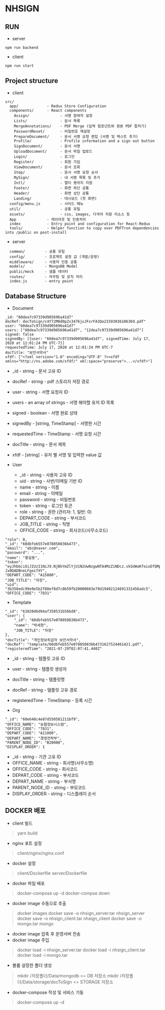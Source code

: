 # NHSIGN

## RUN 
- server
```
npm run backend
```
- client
```
npm run start
```

## Project structure
- client
```
src/
  app/             - Redux Store Configuration
  components/      - React components
    Assign/              - 서명 참여자 설정
    Lists/               - 문서 목록
    MergeAnnotations/    - PDF Merge (입력 컴포넌트와 원본 PDF 합치기)
    PasswordReset/       - 비밀번호 재설정
    PrepareDocument/     - 문서 서명 요청 편집 (서명 및 텍스트 추가)
    Profile/             - Profile information and a sign out button
    SignDocument/        - 문서 서명
    UploadDocument/      - 문서 파일 업로드 
    Login/               - 로그인
    Register/            - 회원 가입
    ViewDocument/        - 문서 조회
    Step/                - 문서 서명 요청 순서
    MySign/              - 내 서명 목록 및 추가 
    Intl/                - 멀티 랭귀지 지원 
    Footer/              - 화면 하단 공통
    Header/              - 화면 상단 공통
    Landing/             - 대시보드 (첫 화면)
  config/menu.js         - 사이드 메뉴 
  util/                  - 공통 유틸 
  assets/                - css, images, 다국어 지원 리소스 등 
  App              - 레이아웃 및 인증처리 
  index            - Entry point and configuration for React-Redux
  tools/           - Helper function to copy over PDFTron dependencies into /public on post-install
```

- server
```
  common/         - 공통 유틸
  config/         - 프로젝트 설정 값 (개발/운영)
  middleware/     - 사용자 인증 공통
  models/         - MongoDB Model
  public/mock     - 샘플 데이터
  routes/         - 라우팅 및 로직 처리
  index.js        - entry point
```

## Database Structure
- Document
```
_id: "60dea7c97339d905696a41d7"
docRef: docToSign/c4Y72M0d0pZx3476jxJFxrFA3Qo21593036106369.pdf"
user: "60dea7c97339d905696a41d7"
users: ["60dea7c97339d905696a41d7", "12dea7c97339d905696a41d7"]
signed: false
signedBy: [{user: "60dea7c97339d905696a41d7", signedTime: July 17, 2020 at 12:01:24 PM UTC-7}]
requestedTime: July 17, 2020 at 12:01:24 PM UTC-7
docTitle: "보안서약서"
xfdf: ["<?xml version="1.0" encoding="UTF-8" ?><xfdf xmlns="http://ns.adobe.com/xfdf/" xml:space="preserve">...</xfdf>"]
 ```
 
  - _id - string - 문서 고유 ID
  - docRef - string - pdf 스토리지 저장 경로 
  - user - string - 서명 요청자 ID
  - users - an array of strings - 서명 해야할 유저 ID 목록
  - signed - boolean - 서명 완료 상태 
  - signedBy - [string, TimeStamp] - 서명한 시간
  - requestedTime - TimeStamp - 서명 요청 시간
  - docTitle - string - 문서 제목
  - xfdf - [string] - 유저 별 서명 및 입력한 value 값

- User
  - _id - string - 사용자 고유 ID
  - uid - string - 사번/이메일 기반 ID
  - name - string - 이름
  - email - string - 이메일
  - password - string - 비밀번호
  - token - string - 로그인 토큰
  - role - string - 권한 (관리자: 1, 일반: 0)
  - DEPART_CODE - string - 부서코드
  - JOB_TITLE - string - 직명
  - OFFICE_CODE - string - 회사코드(사무소코드)
```
"role": 0,
"_id": "60dbfeb557e078050836b473",
"email": "abc@naver.com",
"password": "...",
"name": "홍길동",
"token": "eyJhbGciOiJIUzI1NiJ9.NjBkYmZlYjU1N2UwNzgwNTA4MzZiNDcz.vkSUWaKfoixDfQMpbTCwyrnrS-Jx0DADBneLFgeifXY",
"DEPART_CODE": "A15800",
"JOB_TITLE": "차장",
"uid": "3b358edc99e9e5b2f80ef8d7c8b59fb20000603e79d19402124691331456adc5",
"OFFICE_CODE": "7831"
 ```
 

- Template
```
"_id": "61020d6d94af350531b56bd8",
"user": {
    "_id": "60dbfeb557e078050836b473",
    "name": "박세현",
    "JOB_TITLE": "차장"
},
"docTitle": "개인정보취급자 보안서약서",
"docRef": "template/60dbfeb557e078050836b4731627524461421.pdf",
"registeredTime": "2021-07-29T02:07:41.440Z"
 ```
 
  - _id - string - 템플릿 고유 ID
  - user - string - 템플릿 생성자
  - docTitle - string - 템플릿명
  - docRef - string - 템플릿 고유 경로
  - registeredTime - TimeStamp - 등록 시간

- Org
```
"_id": "60e648c4e87d550581211bf9",
"OFFICE_NAME": "농협정보시스템",
"OFFICE_CODE": "7831",
"DEPART_CODE": "A11000",
"DEPART_NAME": "경영전략부",
"PARENT_NODE_ID": "B20000",
"DISPLAY_ORDER": 1
 ```
 
  - _id - string - 기관 고유 ID
  - OFFICE_NAME - string - 회사명(사무소명)
  - OFFICE_CODE - string - 회사코드
  - DEPART_CODE - string - 부서코드
  - DEPART_NAME - string - 부서명
  - PARENT_NODE_ID - string - 부모코드
  - DISPLAY_ORDER - string - 디스플레이 순서


## DOCKER 배포
- client 빌드
 > yarn build
- nginx 포트 설정
 > client/nginx/nginx.conf
- docker 설정
 > client/Dockerfile
 > server/Dockerfile
- docker 파일 배포
 > docker-compose up -d
 > docker-compse down 
- docker image 수동으로 추출
 > docker images
 > docker save -o nhsign_server.tar nhsign_server
 > docker save -o nhsign_client.tar nhsign_client
 > docker save -o mongo.tar mongo
- docker image 압축 후 운영서버 전송
- docker image 주입
 > docker load -i nhsign_server.tar
 > docker load -i nhsign_client.tar
 > docker load -i mongo.tar
- 볼륨 설정한 폴더 생성
 > mkdir /저장폴더/Data/mongodb <= DB 저장소
 > mkdir /저장폴더/Data/storage/docToSign <= STORAGE 저장소
- docker-compose 작성 및 서비스 기동 
 > docker-compose up -d